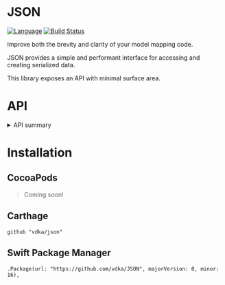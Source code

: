 # JSON

[![Language](https://img.shields.io/badge/Swift-3-brightgreen.svg)](http://swift.org) [![Build Status](https://travis-ci.org/vdka/JSON.svg?branch=master)](https://travis-ci.org/vdka/JSON)

Improve both the brevity and clarity of your model mapping code.

JSON provides a simple and performant interface for accessing and creating serialized data.

This library exposes an API with minimal surface area.

# API
<details>
  <summary>API summary</summary>
```swift
// Creating a JSON instance (static)
static func JSON.Parser.parse(_ buffer: UnsafeBufferPointer<UTF8.CodeUnit>, options: JSON.Parser.Option = []) throws -> JSON
static func JSON.Parser.parse(_ data: [UTF8.CodeUnit], options: JSON.Parser.Option = []) throws -> JSON
static func JSON.Parser.parse(_ data: Data, options: JSON.Parser.Option = []) throws -> JSON
static func JSON.Parser.parse(_ string: String, options: JSON.Parser.Option = []) throws -> JSON

// Serializing a JSON instance
static func JSON.Serializer.serialize(_ json: JSON, options: JSON.Serializer.Option = []) throws -> String
static func JSON.Serializer.serialize<O: TextOutputStream>(_ json: JSON, to stream: inout O, options: JSON.Serializer.Option) throws
func JSON.serialized(options: JSON.Serializer.Option = []) throws -> String

// Accessing JSON
func JSON.get<T: JSONInitializable>(_ field: String, `default`: String?) -> T
func JSON.get<T: JSONInitializable>(_ field: String, `default`: T? = nil) throws -> T?
func JSON.get<T: JSONInitializable>(_ field: String, `default`: [T]? = nil) throws -> [T]

var JSON.object: [String: JSON]?
var JSON.array: [JSON]?
var JSON.string: String?
var JSON.int: Int?
var JSON.bool: Bool?
var JSON.double: Double?

var JSON.isObject: Bool
var JSON.isArray: Bool
var JSON.isString: Bool
var JSON.isInt: Bool
var JSON.isBool: Bool
var JSON.isDouble: Bool

protocol JSONInitializable {
    init(json: JSON) throws
}

protocol JSONRepresentable {
    func encoded() -> JSON
}
```
</details>

For deserialization the `get` method is generic and initializes the result type with `init(json: JSON) throws` or throws an error indicative of what went wrong. Because this generic method is constraint to any type that conforms to `JSONInitializable` it is possible to extract your own complex nested models by just calling `get`.
Furthermore there are overloads to the `get` method that allow the initialization of `Optional` and `RawRepresentable` types when their `Wrapped` and `RawValue`s are conformant to `JSONInitialable`. This means the majority of your simple `RawRepresentable` enum's can be initialized without needing to create an explicit initializer.

Similarly on the model serialization side the `encoded` method is the single point of call. It is automatically called by the initializers for `ExpressibleByArrayLiteral` & `ExpressibleByDictionaryLiteral`. This makes declaring JSON instances extremely simple.

# Examples

[Samples](https://github.com/vdka/JSON-Sample) Catered examples using real API's
[Commandline application](https://github.com/vdka/cj) for accessing JSON when scripting

<details>
  <summary>Example Usage</summary>
```json
{
    "status": "online",
    "last_active": 1481873354,
    "email": "jane@example.com",
    "username": "janesmith",
    "name": "Jane Smith",
    "dob": 805852800,
    "accepted_terms": true
}
```

```swift
enum State: String { case online, offline }

struct User {
    var status:        Status
    var lastActive:    Date
    var name:          String
    var email:         String
    var dob:           Date
    var acceptedTerms: Bool
    var friends:       [String]
    var avatarUrl:     URL?
}

extension User: JSONInitializable {
    init(json: JSON) throws {
        status        = try json.get("status")
        lastActive    = try json.get("last_active")
        name          = try json.get("name")
        email         = try json.get("email")
        dob           = try json.get("dob")
        acceptedTerms = try json.get("accepted_terms")
        friends       = try json.get("friends")
        avatarUrl     = try json.get("avatar_url")
    }
}

extension User: JSONRepresentable {

    func encoded() -> JSON {
        return
            [
                "status": status,
                "name": name,
                "email": email,
                "dob": dob,
                "accepted_terms": acceptedTerms,
                "friends": friends.encoded(),
                "avatar_url": avatarUrl.encoded()
            ]
    }
}
```
</details>

# Installation

## CocoaPods
> Coming soon!

## Carthage
```
github "vdka/json"
```

## Swift Package Manager
```
.Package(url: "https://github.com/vdka/JSON", majorVersion: 0, minor: 16),
```
